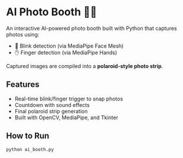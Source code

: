 # AI Photo Booth 📸✨

An interactive AI-powered photo booth built with Python that captures photos using:
- 👀 Blink detection (via MediaPipe Face Mesh)
- ✋ Finger detection (via MediaPipe Hands)

Captured images are compiled into a **polaroid-style photo strip**.

## Features
- Real-time blink/finger trigger to snap photos
- Countdown with sound effects
- Final polaroid strip generation
- Built with OpenCV, MediaPipe, and Tkinter

## How to Run
```bash
python ai_booth.py
